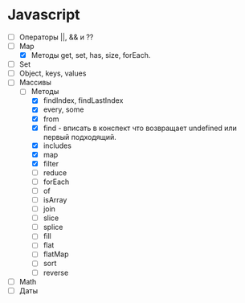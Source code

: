 

# Javascript

- [ ] Операторы ||, && и ??
- [ ] Map
  - [x] Методы get, set, has, size, forEach.
- [ ] Set
- [ ] Object, keys, values
- [ ] Массивы
  - [ ] Методы
    - [x] findIndex, findLastIndex
    - [x] every, some
    - [x] from
    - [x] find - вписать в конспект что возвращает undefined или первый подходящий.
    - [x] includes
    - [x] map
    - [x] filter
    - [ ] reduce
    - [ ] forEach
    - [ ] of
    - [ ] isArray
    - [ ] join
    - [ ] slice
    - [ ] splice
    - [ ] fill
    - [ ] flat
    - [ ] flatMap
    - [ ] sort
    - [ ] reverse
- [ ] Math
- [ ] Даты